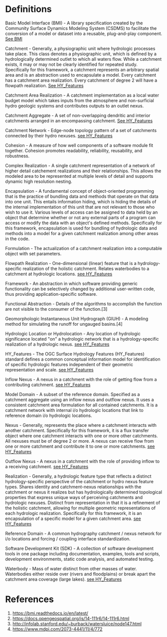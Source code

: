 # Definitions

Basic Model Interface (BMI) - A library specification created by the Community Surface Dynamics Modeling System (CSDMS) to facilitate the conversion of a model or dataset into a reusable, plug-and-play component. [See BMI](https://bmi.readthedocs.io/en/latest/)

Catchment - Generally, a physiographic unit where hydrologic processes take place. This class denotes a physiographic unit, which is defined by a hydrologically determined outlet to which all waters flow. While a catchment exists, it may or may not be clearly identified for repeated study. Specifically for this framework, a catchment represents an arbitrary spatial area and is an abstraction used to encapsulate a model. Every catchment has a catchment area realization. Every catchment of degree 2 will have a flowpath realization. [See HY\_Features](https://docs.opengeospatial.org/is/14-111r6/14-111r6.html#_catchment)

Catchment Area Realization - A catchment implementation as a local water budget model which takes inputs from the atmosphere and non-surficial hydro geologic systems and contributes outputs to an outlet nexus.

Catchment Aggregate - A set of non-overlapping dendritic and interior catchments arranged in an encompassing catchment. [See HY\_Features](https://docs.opengeospatial.org/is/14-111r6/14-111r6.html#_catchment_aggregate)

Catchment Network - Edge-node topology pattern of a set of catchments connected by their hydro nexuses. [see HY\_Features](https://docs.opengeospatial.org/is/14-111r6/14-111r6.html#_catchment_network_topology)

Cohesion - A measure of how well components of a software module fit together. Cohesion promotes readability, reliability, reusability, and robustness.

Complex Realization - A single catchment representation of a network of higher detail catchement realizations and their relationships. This allows the modeled area to be represented at multiple levels of detail and supports dynamic high resolution nesting.

Encapsulation - A fundamental concept of object-oriented programming that is the practice of bundling data and methods that operate on that data into one unit. This entails information hiding, which is hiding the details of the internal implementation of this unit that are not relevant to those who wish to use it. Various levels of access can be assigned to data held by an object that determine whether or not any external parts of a program can access or modify the data with an object's defined methods. Specifically for this framework, encapsulation is used for bundling of hydrologic data and methods into a model for a given catchment realization among other areas in the code. 

Formulation - The actualization of a catchment realization into a computable object with set parameters.

Flowpath Realization - One-dimensional (linear) feature that is a hydrology-specific realization of the holistic catchment. Relates waterbodies to a catchment at hydrologic locations. [see HY\_Features](https://docs.opengeospatial.org/is/14-111r6/14-111r6.html#_flowpath_also_flow_path) 

Framework - An abstraction in which software providing generic functionality can be selectively changed by additional user-written code, thus
providing application-specific software.

Functional Abstraction - Details of the algorithms to accomplish the function are not visible to the consumer of the function.[3]

Geomorphologic Instantaneous Unit Hydrograph (GIUH) - A modeling method for simulating the runoff for ungauged basins.[4]

Hydrologic Location or Hydrolocation - Any location of hydrologic significance located "on" a hydrologic network that is a hydrology-specific realization of a hydrologic nexus. [see HY\_Features](https://docs.opengeospatial.org/is/14-111r6/14-111r6.html#_hydro_logic_location)

HY_Features - The OGC Surface Hydrology Features (HY_Features) standard defines a common conceptual information model for identification of specific hydrologic features independent of their geometric representation and scale. [see HY\_Features](https://docs.opengeospatial.org/is/14-111r6/14-111r6.html)

Inflow Nexus - A nexus in a catchment with the role of getting flow from a contributing catchment. [see HY\_Features](https://docs.opengeospatial.org/is/14-111r6/14-111r6.html#figure25)

Model Domain - A subset of the reference domain. Specified as a catchment aggregate using an inflow nexus and outflow nexus. It uses a consistent catchment area formulation for all contained catchments. It is a catchment network with internal i/o hydrologic locations that link to reference domain i/o hydrologic locations.

Nexus - Generally, represents the place where a catchment interacts with another catchment. Specifically for this framework, it is a flux transfer object where one catchment interacts with one or more other catchments. All nexuses must be of degree 2 or more. A nexus can receive flow from one or more catchment and contribute it to one or more catchments. [see HY\_Features](https://docs.opengeospatial.org/is/14-111r6/14-111r6.html#_hydro_logic_nexus)

Outflow Nexus - A nexus in a catchment with the role of providing inflow to a receiving catchment. [see HY\_Features](https://docs.opengeospatial.org/is/14-111r6/14-111r6.html#figure25)

Realization - Generally, a hydrologic feature type that reflects a distinct hydrology-specific perspective of the catchment or hydro nexus feature types. Shares identity and catchment-nexus relationships with the catchment or nexus it realizes but has hydrologically determined topological properties that express unique ways of perceiving catchments and hydrologic nexuses. Distinct from representation in that it is a refinement of the holistic catchment, allowing for multiple geometric representations of each hydrologic realization. Specifically for this framework, it is an encapsulation of a specific model for a given catchment area. [see HY\_Features](https://docs.opengeospatial.org/is/14-111r6/14-111r6.html#_hydrologic_realization)

Reference Domain - A common hydrography catchment / nexus network for i/o locations and forcing / coupling interface standardization.

Software Development Kit (SDK) - A collection of software development tools in one package including documentation, examples, tools and scripts, development environments, static code analysis, and automated testing.

Waterbody - Mass of water distinct from other masses of water. Waterbodies either reside over (rivers and floodplains) or break apart the catchment area coverage (large lakes). [see HY\_Features](https://docs.opengeospatial.org/is/14-111r6/14-111r6.html#_waterbody_also_water_body)


# References

1. https://bmi.readthedocs.io/en/latest/
2. https://docs.opengeospatial.org/is/14-111r6/14-111r6.html
3. http://infolab.stanford.edu/~burback/watersluice/node147.html
4. https://www.mdpi.com/2073-4441/11/4/772
